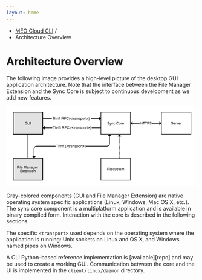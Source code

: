 ```yaml
---
layout: home
---
```


<ul class="breadcrumb">
  <li><a href="#!meocloud-cli">MEO Cloud CLI</a> <span class="divider">/</span></li>
  <li>Architecture Overview</li>
</ul>

Architecture Overview
=====================

The following image provides a high-level picture of the desktop GUI application architecture. Note that the interface between the File Manager Extension and the Sync Core is subject to continuous development as we add new features.

![MEO Cloud GUI Overview](architecture.png)

Gray-colored components (GUI and File Manager Extension) are native operating system specific applications (Linux, Windows, Mac OS X, etc.). The sync core component is a multiplatform application and is available in binary compiled form. Interaction with the core is described in the following sections.

The specific `<transport>` used depends on the operating system where the application is running: Unix sockets on Linux and OS X, and Windows named pipes on Windows.

A CLI Python-based reference implementation is [available][repo] and may be used to create a working GUI. Communication between the core and the UI is implemented in the `client/linux/daemon` directory.

